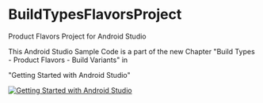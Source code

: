 BuildTypesFlavorsProject
========================

Product Flavors Project for Android Studio

This Android Studio Sample Code is a part of the new Chapter "Build Types - Product Flavors - Build Variants" in


"Getting Started with Android Studio" 

[![Getting Started with Android Studio](https://lh4.googleusercontent.com/eGPIj_C-w8ldGLx3iTq7DqQ3Iqyo-NJHtbKnEQV2uiM=w162-h207-p-no)](http://www.amazon.com/dp/B00GYOJBCY//)  
